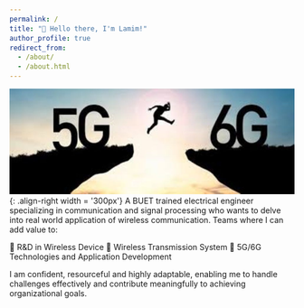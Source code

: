 ```yaml
---
permalink: /
title: "🫡 Hello there, I'm Lamim!"
author_profile: true
redirect_from: 
  - /about/
  - /about.html
---
```

![The Arrival of 6G!](/images/hp_image1.jpg){: .align-right width = '300px'}
A BUET trained electrical engineer specializing in communication and signal processing who wants to delve into real world application of wireless communication. Teams where I can add value to:

 R&D in Wireless Device
 Wireless Transmission System
 5G/6G Technologies and Application Development

I am confident, resourceful and highly adaptable, enabling me to handle challenges effectively and contribute meaningfully to achieving organizational goals.
